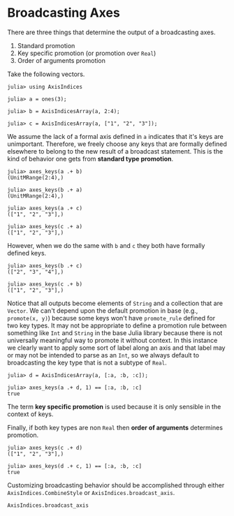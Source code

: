 # Broadcasting Axes

There are three things that determine the output of a broadcasting axes.
1. Standard promotion
2. Key specific promotion (or promotion over `Real`)
3. Order of arguments promotion

Take the following vectors.
```jldoctest broadcast_examples
julia> using AxisIndices

julia> a = ones(3);

julia> b = AxisIndicesArray(a, 2:4);

julia> c = AxisIndicesArray(a, ["1", "2", "3"]);
```

We assume the lack of a formal axis defined in `a` indicates that it's keys are unimportant.
Therefore, we freely choose any keys that are formally defined elsewhere to belong to the new result of a broadcast statement.
This is the kind of behavior one gets from **standard type promotion**.
```jldoctest broadcast_examples
julia> axes_keys(a .+ b)
(UnitMRange(2:4),)

julia> axes_keys(b .+ a)
(UnitMRange(2:4),)

julia> axes_keys(a .+ c)
(["1", "2", "3"],)

julia> axes_keys(c .+ a)
(["1", "2", "3"],)
```

However, when we do the same with `b` and `c` they both have formally defined keys.
```jldoctest broadcast_examples
julia> axes_keys(b .+ c)
(["2", "3", "4"],)

julia> axes_keys(c .+ b)
(["1", "2", "3"],)
```
Notice that all outputs become elements of `String` and a collection that are `Vector`.
We can't depend upon the default promotion in base (e.g., `promote(x, y)`) because some keys won't have `promote_rule` defined for two key types.
It may not be appropriate to define a promotion rule between something like `Int` and `String` in the base Julia library because there is not universally meaningful way to promote it without context.
In this instance we clearly want to apply some sort of label along an axis and that label may or may not be intended to parse as an `Int`, so we always default to broadcasting the key type that is not a subtype of `Real`.

```jldoctest broadcast_examples
julia> d = AxisIndicesArray(a, [:a, :b, :c]);

julia> axes_keys(a .+ d, 1) == [:a, :b, :c]
true
```
The term **key specific promotion** is used because it is only sensible in the context of keys.


Finally, if both key types are non `Real` then **order of arguments** determines promotion.
```jldoctest broadcast_examples
julia> axes_keys(c .+ d)
(["1", "2", "3"],)

julia> axes_keys(d .+ c, 1) == [:a, :b, :c]
true
```

Customizing broadcasting behavior should be accomplished through either `AxisIndices.CombineStyle` or `AxisIndices.broadcast_axis`.

```@docs
AxisIndices.broadcast_axis
```

